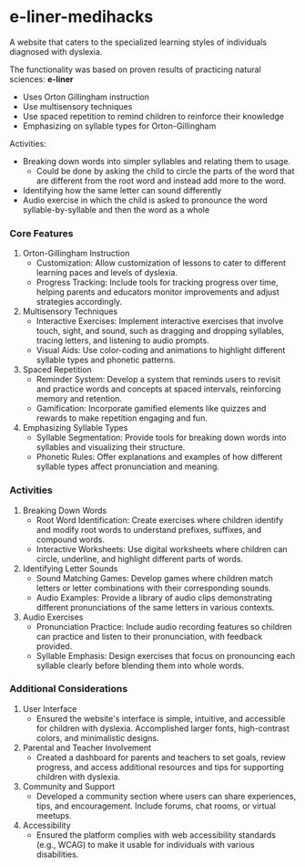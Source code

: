 # e-liner-medihacks
A website that caters to the specialized learning styles of individuals diagnosed with dyslexia.

The functionality was based on proven results of practicing natural sciences:
**e-liner**

- Uses Orton Gillingham instruction
- Use multisensory techniques
- Use spaced repetition to remind children to reinforce their knowledge
- Emphasizing on syllable types for Orton-Gillingham

Activities:

- Breaking down words into simpler syllables and relating them to usage.
    - Could be done by asking the child to circle the parts of the word that are different from the root word and instead add more to the word.
- Identifying how the same letter can sound differently
- Audio exercise in which the child is asked to pronounce the word syllable-by-syllable and then the word as a whole

### Core Features

1. Orton-Gillingham Instruction
    - Customization: Allow customization of lessons to cater to different learning paces and levels of dyslexia.
    - Progress Tracking: Include tools for tracking progress over time, helping parents and educators monitor improvements and adjust strategies accordingly.
2. Multisensory Techniques
    - Interactive Exercises: Implement interactive exercises that involve touch, sight, and sound, such as dragging and dropping syllables, tracing letters, and listening to audio prompts.
    - Visual Aids: Use color-coding and animations to highlight different syllable types and phonetic patterns.
3. Spaced Repetition
    - Reminder System: Develop a system that reminds users to revisit and practice words and concepts at spaced intervals, reinforcing memory and retention.
    - Gamification: Incorporate gamified elements like quizzes and rewards to make repetition engaging and fun.
4. Emphasizing Syllable Types
    - Syllable Segmentation: Provide tools for breaking down words into syllables and visualizing their structure.
    - Phonetic Rules: Offer explanations and examples of how different syllable types affect pronunciation and meaning.

### Activities

1. Breaking Down Words
    - Root Word Identification: Create exercises where children identify and modify root words to understand prefixes, suffixes, and compound words.
    - Interactive Worksheets: Use digital worksheets where children can circle, underline, and highlight different parts of words.
2. Identifying Letter Sounds
    - Sound Matching Games: Develop games where children match letters or letter combinations with their corresponding sounds.
    - Audio Examples: Provide a library of audio clips demonstrating different pronunciations of the same letters in various contexts.
3. Audio Exercises
    - Pronunciation Practice: Include audio recording features so children can practice and listen to their pronunciation, with feedback provided.
    - Syllable Emphasis: Design exercises that focus on pronouncing each syllable clearly before blending them into whole words.

### Additional Considerations

1. User Interface
    - Ensured the website's interface is simple, intuitive, and accessible for children with dyslexia. Accomplished larger fonts, high-contrast colors, and minimalistic designs.
2. Parental and Teacher Involvement
    - Created a dashboard for parents and teachers to set goals, review progress, and access additional resources and tips for supporting children with dyslexia.
3. Community and Support
    - Developed a community section where users can share experiences, tips, and encouragement. Include forums, chat rooms, or virtual meetups.
4. Accessibility
    - Ensured the platform complies with web accessibility standards (e.g., WCAG) to make it usable for individuals with various disabilities.
